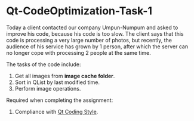# Qt-CodeOptimization-Task-1

Today a client contacted our company Umpun-Numpum and asked to improve his code, because his code is too slow. The client says that this code is processing a very large number of photos, but recently, the audience of his service has grown by 1 person, after which the server can no longer cope with processing 2 people at the same time.

The tasks of the code include:
1. Get all images from **image cache folder**.
2. Sort in QList by last modified time.
3. Perform image operations.

Required when completing the assignment:
1. Compliance with [Qt Coding Style](https://wiki.qt.io/Qt_Coding_Style).
